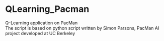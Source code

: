 # QLearning_Pacman
Q-Learning application on PacMan  
The script is based on python script written by Simon Parsons, PacMan AI project developed at UC Berkeley  

